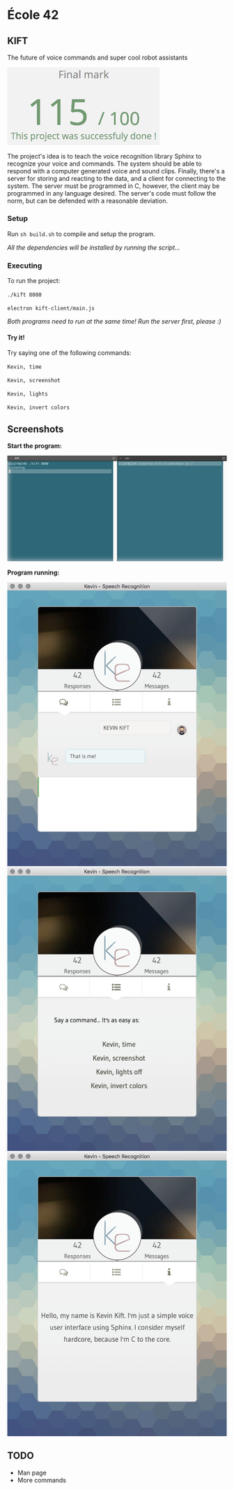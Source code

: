 # École 42

## KIFT

The future of voice commands and super cool robot assistants

<img src="resources/kift-finalmark.png" width="350" />

The project's idea is to teach the voice recognition library Sphinx to recognize
your voice and commands. The system should be able to respond with a computer
generated voice and sound clips. Finally, there's a server for storing and
reacting to the data, and a client for connecting to the system.
The server must be programmed in C, however, the client may be programmed in
any language desired. The server's code must follow the norm,
but can be defended with a reasonable deviation.

### Setup

Run `sh build.sh` to compile and setup the program.

*All the dependencies will be installed by running the script...*

### Executing

To run the project:

`./kift 8080`

`electron kift-client/main.js`

*Both programs need to run at the same time!
Run the server first, please :)*

#### Try it!

Try saying one of the following commands:

`Kevin, time`

`Kevin, screenshot`

`Kevin, lights`

`Kevin, invert colors`

## Screenshots

**Start the program:**

<img src="resources/kift-screenshot01.png" width="600" />

**Program running:**

<img src="resources/kift-screenshot02.png" width="550" />

<img src="resources/kift-screenshot03.png" width="550" />

<img src="resources/kift-screenshot04.png" width="550" />

## TODO

- Man page
- More commands
